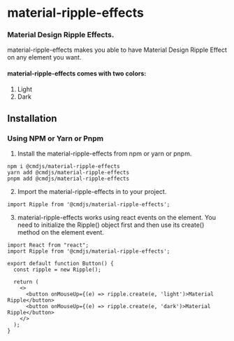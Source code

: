 # material-ripple-effects

### Material Design Ripple Effects.

material-ripple-effects makes you able to have Material Design Ripple Effect on any element you want.

#### material-ripple-effects comes with two colors:

1. Light
2. Dark

## Installation

### Using NPM or Yarn or Pnpm

1. Install the material-ripple-effects from npm or yarn or pnpm.

```
npm i @cmdjs/material-ripple-effects
yarn add @cmdjs/material-ripple-effects
pnpm add @cmdjs/material-ripple-effects
```

2. Import the material-ripple-effects in to your project.

```
import Ripple from '@cmdjs/material-ripple-effects';
```

3. material-ripple-effects works using react events on the element. You need to initialize the Ripple() object first and then use its create() method on the element event.

```
import React from "react";
import Ripple from '@cmdjs/material-ripple-effects';

export default function Button() {
  const ripple = new Ripple();

  return (
    <>
      <button onMouseUp={(e) => ripple.create(e, 'light')>Material Ripple</button>
      <button onMouseUp={(e) => ripple.create(e, 'dark')>Material Ripple</button>
    </>
  );
}
```
